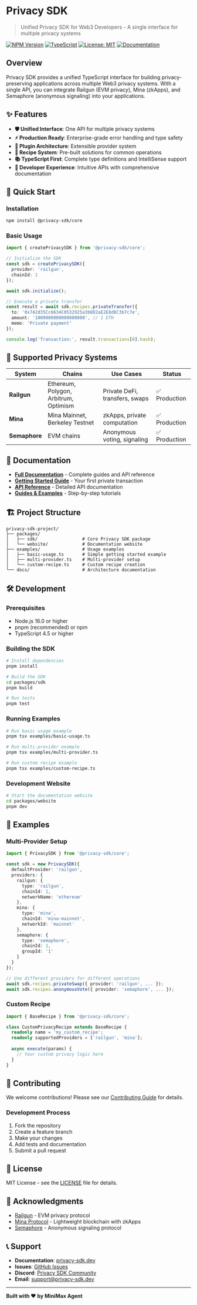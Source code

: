 # Privacy SDK

> Unified Privacy SDK for Web3 Developers - A single interface for multiple privacy systems

[![NPM Version](https://img.shields.io/npm/v/@privacy-sdk/core.svg)](https://www.npmjs.com/package/@privacy-sdk/core)
[![TypeScript](https://img.shields.io/badge/TypeScript-Ready-blue.svg)](https://www.typescriptlang.org/)
[![License: MIT](https://img.shields.io/badge/License-MIT-yellow.svg)](https://opensource.org/licenses/MIT)
[![Documentation](https://img.shields.io/badge/docs-privacy--sdk.dev-blue.svg)](https://privacy-sdk.dev)

## Overview

Privacy SDK provides a unified TypeScript interface for building privacy-preserving applications across multiple Web3 privacy systems. With a single API, you can integrate Railgun (EVM privacy), Mina (zkApps), and Semaphore (anonymous signaling) into your applications.

## ✨ Features

- **🛡️ Unified Interface**: One API for multiple privacy systems
- **⚡ Production Ready**: Enterprise-grade error handling and type safety
- **🔌 Plugin Architecture**: Extensible provider system
- **🧩 Recipe System**: Pre-built solutions for common operations
- **📚 TypeScript First**: Complete type definitions and IntelliSense support
- **🎯 Developer Experience**: Intuitive APIs with comprehensive documentation

## 🚀 Quick Start

### Installation

```bash
npm install @privacy-sdk/core
```

### Basic Usage

```typescript
import { createPrivacySDK } from '@privacy-sdk/core';

// Initialize the SDK
const sdk = createPrivacySDK({
  provider: 'railgun',
  chainId: 1
});

await sdk.initialize();

// Execute a private transfer
const result = await sdk.recipes.privateTransfer({
  to: '0x742d35Cc6634C0532925a3b8D2aE2E8d8C3b7c7e',
  amount: '1000000000000000000', // 1 ETH
  memo: 'Private payment'
});

console.log('Transaction:', result.transactions[0].hash);
```

## 🔧 Supported Privacy Systems

| System | Chains | Use Cases | Status |
|--------|--------|-----------|--------|
| **Railgun** | Ethereum, Polygon, Arbitrum, Optimism | Private DeFi, transfers, swaps | ✅ Production |
| **Mina** | Mina Mainnet, Berkeley Testnet | zkApps, private computation | ✅ Production |
| **Semaphore** | EVM chains | Anonymous voting, signaling | ✅ Production |

## 📖 Documentation

- **[Full Documentation](https://privacy-sdk.dev/docs)** - Complete guides and API reference
- **[Getting Started Guide](https://privacy-sdk.dev/docs#getting-started)** - Your first private transaction
- **[API Reference](https://privacy-sdk.dev/api)** - Detailed API documentation
- **[Guides & Examples](https://privacy-sdk.dev/guides)** - Step-by-step tutorials

## 🏗️ Project Structure

```
privacy-sdk-project/
├── packages/
│   ├── sdk/                 # Core Privacy SDK package
│   └── website/             # Documentation website
├── examples/                # Usage examples
│   ├── basic-usage.ts       # Simple getting started example
│   ├── multi-provider.ts    # Multi-provider setup
│   └── custom-recipe.ts     # Custom recipe creation
└── docs/                    # Architecture documentation
```

## 🛠️ Development

### Prerequisites

- Node.js 16.0 or higher
- pnpm (recommended) or npm
- TypeScript 4.5 or higher

### Building the SDK

```bash
# Install dependencies
pnpm install

# Build the SDK
cd packages/sdk
pnpm build

# Run tests
pnpm test
```

### Running Examples

```bash
# Run basic usage example
pnpm tsx examples/basic-usage.ts

# Run multi-provider example
pnpm tsx examples/multi-provider.ts

# Run custom recipe example
pnpm tsx examples/custom-recipe.ts
```

### Development Website

```bash
# Start the documentation website
cd packages/website
pnpm dev
```

## 🧪 Examples

### Multi-Provider Setup

```typescript
import { PrivacySDK } from '@privacy-sdk/core';

const sdk = new PrivacySDK({
  defaultProvider: 'railgun',
  providers: {
    railgun: {
      type: 'railgun',
      chainId: 1,
      networkName: 'ethereum'
    },
    mina: {
      type: 'mina',
      chainId: 'mina-mainnet',
      networkId: 'mainnet'
    },
    semaphore: {
      type: 'semaphore',
      chainId: 1,
      groupId: '1'
    }
  }
});

// Use different providers for different operations
await sdk.recipes.privateSwap({ provider: 'railgun', ... });
await sdk.recipes.anonymousVote({ provider: 'semaphore', ... });
```

### Custom Recipe

```typescript
import { BaseRecipe } from '@privacy-sdk/core';

class CustomPrivacyRecipe extends BaseRecipe {
  readonly name = 'my_custom_recipe';
  readonly supportedProviders = ['railgun', 'mina'];
  
  async execute(params) {
    // Your custom privacy logic here
  }
}
```

## 🤝 Contributing

We welcome contributions! Please see our [Contributing Guide](CONTRIBUTING.md) for details.

### Development Process

1. Fork the repository
2. Create a feature branch
3. Make your changes
4. Add tests and documentation
5. Submit a pull request

## 📄 License

MIT License - see the [LICENSE](LICENSE) file for details.

## 🙏 Acknowledgments

- [Railgun](https://railgun.org) - EVM privacy protocol
- [Mina Protocol](https://minaprotocol.com) - Lightweight blockchain with zkApps
- [Semaphore](https://semaphore.appliedzkp.org) - Anonymous signaling protocol

## 📞 Support

- **Documentation**: [privacy-sdk.dev](https://privacy-sdk.dev)
- **Issues**: [GitHub Issues](https://github.com/privacy-sdk/core/issues)
- **Discord**: [Privacy SDK Community](https://discord.gg/privacy-sdk)
- **Email**: [support@privacy-sdk.dev](mailto:support@privacy-sdk.dev)

---

**Built with ❤️ by MiniMax Agent**